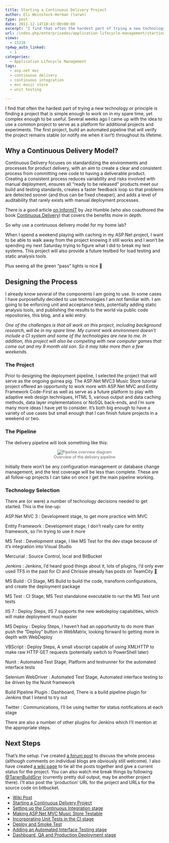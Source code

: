 ```yaml
---
title: Starting a Continuous Delivery Project
author: Eli Weinstock-Herman (tarwn)
type: post
date: 2011-12-14T10:43:00+00:00
excerpt: "I find that often the hardest part of trying a new technology or principle is finding a project that is simple enough to work on in my spare time, yet complex enough to be useful. Several weeks ago I came up with the idea to use a common project to serve as a platform for additional projects and experiments. The first project, build an automated pipeline that will verify the project remains stable (or notify me when it isn't) throughout its lifetime."
url: /index.php/enterprisedev/application-lifecycle-management/starting-a-continuous-delivery-project/
views:
  - 13216
rp4wp_auto_linked:
  - 1
categories:
  - Application Lifecycle Management
tags:
  - asp.net mvc
  - continuous delivery
  - continuous integration
  - mvc music store
  - unit testing

---
```

I find that often the hardest part of trying a new technology or principle is finding a project that is simple enough to work on in my spare time, yet complex enough to be useful. Several weeks ago I came up with the idea to use a common project to serve as a platform for additional projects and experiments. The first project, build an automated pipeline that will verify the project remains stable (or notify me when it isn&#8217;t) throughout its lifetime.

## Why a Continuous Delivery Model?

Continuous Delivery focuses on standardizing the environments and processes for product delivery, with an aim to create a clear and consistent process from committing new code to having a deliverable product. Creating a consistent process reduces variability and risks involved with manual deployment, ensures all &#8220;ready to be released&#8221; products meet our build and testing standards, creates a faster feedback loop so that problems are detected sooner (and thus can be fixed cheaper), and adds a level of auditability that rarely exists with manual deployment processes. 

There is a good article [on InformIT][1] by Jez Humble (who also coauthored the book [Continuous Delivery][2]) that covers the benefits more in depth.

So why use a continuous delivery model for my home lab? 

When I spend a weekend playing with caching in my ASP.Net project, I want to be able to walk away from the project knowing it still works and I won&#8217;t be spending my next Saturday trying to figure what I did to break my test systems. This project will also provide a future testbed for load testing and static analysis tools. 

Plus seeing all the green &#8220;pass&#8221; lights is nice 🙂

## Designing the Process

I already know several of the components I am going to use. In some cases I have purposefully decided to use technologies I am not familiar with. I am going to be enforcing unit and acceptance tests, potentially adding static analysis tools, and publishing the results to the world via public code repositories, this blog, and a wiki entry.

_One of the challenges is that all work on this project, including background research, will be in my spare time. My current work environment doesn&#8217;t include a CI system and some of the technologies are new to me. In addition, this project will also be competing with new computer games that come out and my 9 month old son. So it may take more then a few weekends._

### The Project

Prior to designing the deployment pipeline, I selected the project that will serve as the ongoing guinea pig. The ASP.Net MVC3 Music Store tutorial project offered an opportunity to work more with ASP.Net MVC and Entity Framework Code-First as well as serve as a future platform to play with adaptive web design techniques, HTML 5, various output and data caching methods, data layer implementations or NoSQL back-ends, and I&#8217;m sure many more ideas I have yet to consider. It&#8217;s both big enough to have a variety of use cases but small enough that I can finish future projects in a weekend or two.

### The Pipeline

The delivery pipeline will look something like this:

<div style="text-align: center; font-size: .9em; color: #666666;">
  <img src="http://tiernok.com/LTDBlog/ContinuousDelivery/Overview.png" title="Pipeline overview diagram" /><br /> Overview of the delivery pipeline
</div>

Initially there won&#8217;t be any configuration management or database change management, and the test coverage will be less than complete. These are all follow-up projects I can take on once I get the main pipeline working.

### Technology Selection

There are (or were) a number of technology decisions needed to get started. This is the line-up:

ASP.Net MVC 3
:   Development stage, to get more practice with MVC

Entity Framework
:   Development stage, I don&#8217;t really care for entity framework, so I&#8217;m trying to use it more

MS Test
:   Development stage, I like MS Test for the dev stage because of it&#8217;s integration into Visual Studio

Mercurial
:   Source Control, local and BitBucket

Jenkins
:   Jenkins, I&#8217;d heard good things about it, lots of plugins, I&#8217;d only ever used TFS in the past for CI and Chrissie already has posts on TeamCity 🙂

MS Build
:   CI Stage, MS Build to build the code, transform configurations, and create the deployment package

MS Test
:   CI Stage, MS Test standalone executable to run the MS Test unit tests

IIS 7
:   Deploy Steps, IIS 7 supports the new webdeploy capabilities, which will make deployment much easier

MS Deploy
:   Deploy Steps, I haven&#8217;t had an opportunity to do more than push the &#8220;Deploy&#8221; button in WebMatrix, looking forward to getting more in depth with WebDeploy

VBScript
:   Deploy Steps, A small vbscript capable of using XMLHTTP to make raw HTTP GET requests (potentially switch to PowerShell later)

Nunit
:   Automated Test Stage, Platform and testrunner for the automated interface tests

Selenium WebDriver
:   Automated Test Stage, Automated interface testing to be driven by the Nunit framework

Build Pipeline Plugin
:   Dashboard, There is a build pipeline plugin for Jenkins that I intend to try out

Twitter
:   Communications, I&#8217;ll be using twitter for status notifications at each stage

There are also a number of other plugins for Jenkins which I&#8217;ll mention at the appropriate steps.

## Next Steps

That&#8217;s the setup. I&#8217;ve created [a forum post][3] to discuss the whole process (although comments on individual blogs are obviously still welcome). I also have created [a wiki page][4] to tie all the posts together and give a current status for the project. You can also watch me break things by following [@TarwnBuildSrvr][5] (currently pretty dull output, may be another project there). I&#8217;ll also post the &#8216;production&#8217; URL for the project and URLs for the source code on bitbucket.

<ul class="thelist">
  <li>
    <a href="http://wiki.ltd.local/index.php/Eli%27s_Continuous_Delivery_Project" title="Wiki post for Eli's Continuous Delivery Project">Wiki Post</a>
  </li>
  <li class="cur">
    <a href="/index.php/EnterpriseDev/application-lifecycle-management/starting-a-continuous-delivery-project" title="Starting a Continuous Delivery Project">Starting a Continuous Delivery Project</a>
  </li>
  <li>
    <a href="/index.php/EnterpriseDev/application-lifecycle-management/continuous-delivery-project-setting-up" title="Setting up the Continuous Integration stage">Setting up the Continuous Integration stage</a>
  </li>
  <li>
    <a href="/index.php/EnterpriseDev/UnitTest/continuous-delivery-project-making-mvcmusicstore" title="Making ASP.Net MVC Music Store Testable">Making ASP.Net MVC Music Store Testable</a>
  </li>
  <li>
    <a href="/index.php/EnterpriseDev/UnitTest/continuous-delivery-project-incorporating-the" title="Incorporating Unit Tests in the CI stage">Incorporating Unit Tests in the CI stage</a>
  </li>
  <li>
    <a href="/index.php/EnterpriseDev/application-lifecycle-management/continuous-delivery-project-deploy-and" title="Deploy and Smoke Test">Deploy and Smoke Test</a>
  </li>
  <li>
    <a href="/index.php/EnterpriseDev/application-lifecycle-management/continuous-delivery-adding-an-automated" title="Adding an Automated Interface Testing stage">Adding an Automated Interface Testing stage</a>
  </li>
  <li>
    <a href="/index.php/EnterpriseDev/application-lifecycle-management/continuous-delivery-dashboard-qa-and" title="Dashboard, QA and Production Deployment stage">Dashboard, QA and Production Deployment stage</a>
  </li>
</ul>

 [1]: http://www.informit.com/articles/article.aspx?p=1641923 "Continuous Delivery: The Value Proposition"
 [2]: http://www.amazon.com/Continuous-Delivery-Deployment-Automation-Addison-Wesley/dp/0321601912/ "Continuous Delivery at Amazon"
 [3]: http://forum.lessthandot.com/viewtopic.php?f=121&t=15760 "Forum post for discussion"
 [4]: http://wiki.ltd.local/index.php/Eli%27s_Continuous_Delivery_Project "Wiki post for Eli's Continuous Delivery Project"
 [5]: http://twitter.com/TarwnBuildSrvr "Eli's Build Server on Twitter"